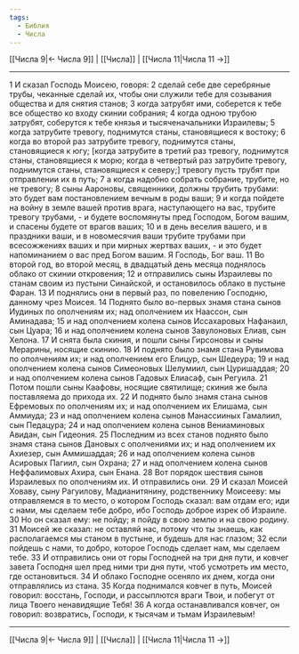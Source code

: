 ```yaml
---
tags:
  - Библия
  - Числа
---
```

[[Числа 9|← Числа 9]] | [[Числа]] | [[Числа 11|Числа 11 →]]

---
1 И сказал Господь Моисею, говоря:
2 сделай себе две серебряные трубы, чеканные сделай их, чтобы они служили тебе для созывания общества и для снятия станов;
3 когда затрубят ими, соберется к тебе все общество ко входу скинии собрания;
4 когда одною трубою затрубят, соберутся к тебе князья и тысяченачальники Израилевы;
5 когда затрубите тревогу, поднимутся станы, становящиеся к востоку;
6 когда во второй раз затрубите тревогу, поднимутся станы, становящиеся к югу; [когда затрубите в третий раз тревогу, поднимутся станы, становящиеся к морю; когда в четвертый раз затрубите тревогу, поднимутся станы, становящиеся к северу;] тревогу пусть трубят при отправлении их в путь;
7 а когда надобно собрать собрание, трубите, но не тревогу;
8 сыны Аароновы, священники, должны трубить трубами: это будет вам постановлением вечным в роды ваши;
9 и когда пойдете на войну в земле вашей против врага, наступающего на вас, трубите тревогу трубами, - и будете воспомянуты пред Господом, Богом вашим, и спасены будете от врагов ваших;
10 и в день веселия вашего, и в праздники ваши, и в новомесячия ваши трубите трубами при всесожжениях ваших и при мирных жертвах ваших, - и это будет напоминанием о вас пред Богом вашим. Я Господь, Бог ваш.
11 Во второй год, во второй месяц, в двадцатый день месяца поднялось облако от скинии откровения;
12 и отправились сыны Израилевы по станам своим из пустыни Синайской, и остановилось облако в пустыне Фаран.
13 И поднялись они в первый раз, по повелению Господню, данному чрез Моисея.
14 Поднято было во-первых знамя стана сынов Иудиных по ополчениям их; над ополчением их Наассон, сын Аминадава;
15 и над ополчением колена сынов Иссахаровых Нафанаил, сын Цуара;
16 и над ополчением колена сынов Завулоновых Елиав, сын Хелона.
17 И снята была скиния, и пошли сыны Гирсоновы и сыны Мерарины, носящие скинию.
18 И поднято было знамя стана Рувимова по ополчениям их; и над ополчением его Елицур, сын Шедеура;
19 и над ополчением колена сынов Симеоновых Шелумиил, сын Цуришаддая;
20 и над ополчением колена сынов Гадовых Елиасаф, сын Регуила.
21 Потом пошли сыны Каафовы, носящие святилище; скиния же была поставляема до прихода их.
22 И поднято было знамя стана сынов Ефремовых по ополчениям их; и над ополчением их Елишама, сын Аммиуда;
23 и над ополчением колена сынов Манассииных Гамалиил, сын Педацура;
24 и над ополчением колена сынов Вениаминовых Авидан, сын Гидеония.
25 Последним из всех станов поднято было знамя стана сынов Дановых с ополчениями их; и над ополчением их Ахиезер, сын Аммишаддая;
26 и над ополчением колена сынов Асировых Пагиил, сын Охрана;
27 и над ополчением колена сынов Неффалимовых Ахира, сын Енана.
28 Вот порядок шествия сынов Израилевых по ополчениям их. И отправились они.
29 И сказал Моисей Ховаву, сыну Рагуилову, Мадианитянину, родственнику Моисееву: мы отправляемся в то место, о котором Господь сказал: вам отдам его; иди с нами, мы сделаем тебе добро, ибо Господь доброе изрек об Израиле.
30 Но он сказал ему: не пойду; я пойду в свою землю и на свою родину.
31 Моисей же сказал: не оставляй нас, потому что ты знаешь, как располагаемся мы станом в пустыне, и будешь для нас глазом;
32 если пойдешь с нами, то добро, которое Господь сделает нам, мы сделаем тебе.
33 И отправились они от горы Господней на три дня пути, и ковчег завета Господня шел пред ними три дня пути, чтоб усмотреть им место, где остановиться.
34 И облако Господне осеняло их днем, когда они отправлялись из стана.
35 Когда поднимался ковчег в путь, Моисей говорил: восстань, Господи, и рассыплются враги Твои, и побегут от лица Твоего ненавидящие Тебя!
36 А когда останавливался ковчег, он говорил: возвратись, Господи, к тысячам и тьмам Израилевым!

---
[[Числа 9|← Числа 9]] | [[Числа]] | [[Числа 11|Числа 11 →]]